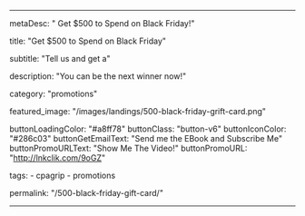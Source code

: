 ---

metaDesc: "	Get $500 to Spend on Black Friday!"

title: "Get $500 to Spend on Black Friday"

subtitle: "Tell us and get a"

description: "You can be the next winner now!"

category: "promotions"

featured_image: "/images/landings/500-black-friday-grift-card.png"

buttonLoadingColor: "#a8ff78"
buttonClass: "button-v6"
buttonIconColor: "#286c03"
buttonGetEmailText: "Send me the EBook and Subscribe Me"
buttonPromoURLText: "Show Me The Video!"
buttonPromoURL: "http://lnkclik.com/9oGZ"

tags: 
    - cpagrip
    - promotions

permalink: "/500-black-friday-gift-card/"

---